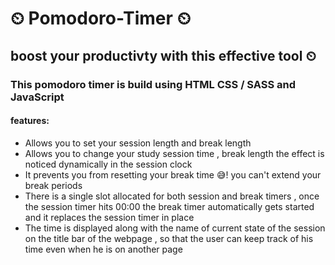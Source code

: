 #  ⏲ Pomodoro-Timer ⏲
## boost your productivty with this effective tool ⏲
### This pomodoro timer is build using HTML CSS / SASS  and JavaScript
#### features:
* Allows you to set your session length and break length 
* Allows you to change your study session time , break length the effect is noticed dynamically in the session clock
* It prevents you from resetting your break time 😅! you can't extend your break periods
* There is a single slot allocated for both session and break timers , once the session timer hits 00:00 the break timer automatically gets started and it replaces the session timer in place
* The time is displayed along with the name of current state of the session on the title bar of the webpage , so that the user can keep track of his time even when he is on another page

